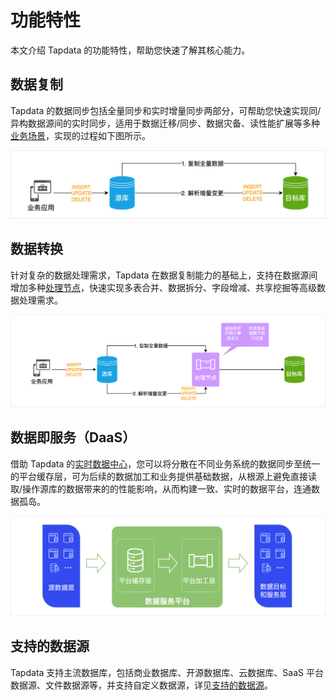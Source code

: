 # 功能特性

本文介绍 Tapdata 的功能特性，帮助您快速了解其核心能力。

## 数据复制

Tapdata 的数据同步包括全量同步和实时增量同步两部分，可帮助您快速实现同/异构数据源间的实时同步，适用于数据迁移/同步、数据灾备、读性能扩展等多种[业务场景](use-cases.md)，实现的过程如下图所示。

![数据复制工作流程](../images/features_data_copy.png)



## 数据转换

针对复杂的数据处理需求，Tapdata 在数据复制能力的基础上，支持在数据源间增加多种[处理节点](../user-guide/data-pipeline/data-development/process-node.md)，快速实现多表合并、数据拆分、字段增减、共享挖掘等高级数据处理需求。

![数据转换工作流程](../images/features_data_dev.png)



## 数据即服务（DaaS）

借助 Tapdata 的[实时数据中心](../user-guide/real-time-data-hub/README.md)，您可以将分散在不同业务系统的数据同步至统一的平台缓存层，可为后续的数据加工和业务提供基础数据，从根源上避免直接读取/操作源库的数据带来的的性能影响，从而构建一致、实时的数据平台，连通数据孤岛。

![数据服务平台架构](../images/features_daas.png)



## 支持的数据源

Tapdata 支持主流数据库，包括商业数据库、开源数据库、云数据库、SaaS 平台数据源、文件数据源等，并支持自定义数据源，详见[支持的数据源](supported-databases.md)。
